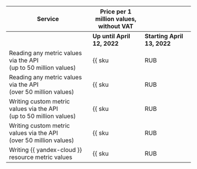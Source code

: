 | Service | Price per 1 million values, <br>without VAT | |
| ----- | ----- | ----- |
| | **Up until April 12, 2022** | **Starting April 13, 2022** |
| Reading any metric values via the API<br/>(up to 50 million values) | {{ sku|RUB|monitoring.point.dgauge.read|string }} | ₽7.00 |
| Reading any metric values via the API<br/>(over 50 million values) | {{ sku|RUB|monitoring.point.dgauge.read|pricingRate.50|string }} | ₽4.20 |
| Writing custom metric values via the API<br/>(up to 50 million values) | {{ sku|RUB|monitoring.point.dgauge.write|string }} | ₽9.80 |
| Writing custom metric values via the API<br/>(over 50 million values) | {{ sku|RUB|monitoring.point.dgauge.write|pricingRate.50|string }} | ₽5.60 |
| Writing {{ yandex-cloud }} resource metric values | {{ sku|RUB|monitoring.point.dgauge.store|number }} ₽ | ₽0.00 |